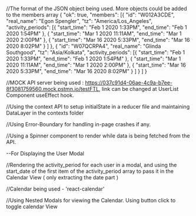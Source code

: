 //The format of the JSON object being used. More objects could be added to the members array
{
"ok": true,
"members": [{
"id": "W012A3CDE",
"real_name": "Egon Spengler",
"tz": "America/Los_Angeles",
"activity_periods": [{
"start_time": "Feb 1 2020 1:33PM",
"end_time": "Feb 1 2020 1:54PM"
},
{
"start_time": "Mar 1 2020 11:11AM",
"end_time": "Mar 1 2020 2:00PM"
},
{
"start_time": "Mar 16 2020 5:33PM",
"end_time": "Mar 16 2020 8:02PM"
}
]
},
{
"id": "W07QCRPA4",
"real_name": "Glinda Southgood",
"tz": "Asia/Kolkata",
"activity_periods": [{
"start_time": "Feb 1 2020 1:33PM",
"end_time": "Feb 1 2020 1:54PM"
},
{
"start_time": "Mar 1 2020 11:11AM",
"end_time": "Mar 1 2020 2:00PM"
},
{
"start_time": "Mar 16 2020 5:33PM",
"end_time": "Mar 16 2020 8:02PM"
}
]
}
]
}

//MOCK API server being used : https://037c91d4-06ae-4c9a-b7ee-8f3081759560.mock.pstmn.io/testFTL, link can be changed at UserList Component useEffect hook.

//Using the context API to setup initialState in a reducer file and maintaining DataLayer in the contexts folder

//Using Error-Boundary for handling in-page crashes if any.

//Using a Spinner component to render while data is being fetched from the API.

--For Displaying the User Modal

//Rendering the activity_period for each user in a modal, and using the start_date of the first item of the activity_period array to pass it in the Calendar View ( only extracting the date part )

//Calendar being used - 'react-calendar'

//Using Nested Modals for viewing the Calendar. Using button click to toggle calendar View
